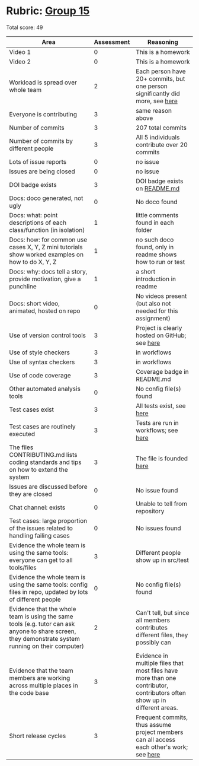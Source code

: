 # Rubric: [Group 15](https://github.com/svengal03/SE_HW234_Team15.git)

Total score: 49

| Area                                                                                                                                                | Assessment | Reasoning                                                                                                                                                                                                                           |
| --------------------------------------------------------------------------------------------------------------------------------------------------- | ---------- | ----------------------------------------------------------------------------------------------------------------------------------------------------------------------------------------------------------------------------------- |
| Video 1                                                                                                                                             | 0          | This is a homework                                                                                                                                                                            |
| Video 2                                                                                                                                             | 0          | This is a homework                                                                                                                                                                             |
| Workload is spread over whole team                                                                                                                  | 2          | Each person have 20+ commits, but one person significantly did more, see [here](https://github.com/svengal03/SE_HW234_Team15/graphs/contributors)                     |
| Everyone is contributing                                                                                                                            | 3          | same reason above |
| Number of commits                                                                                                                                   | 3          | 207 total commits                                                                                                                                                                                                                    |
| Number of commits by different people                                                                                                               | 3          | All 5 individuals contribute over 20 commits                                                                                                                                                                               |
| Lots of issue reports                                                                                                                               | 0          | no issue                                                                                           |
| Issues are being closed                                                                                                                             | 0          | no issue                                                                                                                         |
| DOI badge exists                                                                                                                                    | 3          | DOI badge exists on [README.md](https://github.com/svengal03/SE_HW234_Team15/blob/main/README.md)                                                                                                                           |
| Docs: doco generated, not ugly                                                                                                                      | 0          | No doco found                                                                                                                                                                                                                       |
| Docs: what: point descriptions of each class/function (in isolation)                                                                                | 1          | little comments found in each folder                                                         |
| Docs: how: for common use cases X, Y, Z mini tutorials show worked examples on how to do X, Y, Z                                                    | 1          | no such doco found, only in readme shows how to run or test                                                                                                          |
| Docs: why: docs tell a story, provide motivation, give a punchline                                                                                  | 1          | a short introduction in readme                                      |
| Docs: short video, animated, hosted on repo                                                                                                         | 0          | No videos present (but also not needed for this assignment)                                                                                                                                                                         |
| Use of version control tools                                                                                                                        | 3          | Project is clearly hosted on GitHub; see [here](https://github.com/svengal03/SE_HW234_Team15.git)                                                                                                                                  |
| Use of style checkers                                                                                                                               | 3          | in workflows                                                                                                                                                                                                             |
| Use of syntax checkers                                                                                                                              | 3          | in workflows                                                                                                                                                                                                             |
| Use of code coverage                                                                                                                                | 3          | Coverage badge in README.md                                                                                                                                                                                                             |
| Other automated analysis tools                                                                                                                      | 0          | No config file(s) found                                                                                                                                                                                                             |
| Test cases exist                                                                                                                                    | 3          | All tests exist, see [here](https://github.com/svengal03/SE_HW234_Team15/tree/main/test)                                                                             |
| Test cases are routinely executed                                                                                                                   | 3          | Tests are run in workflows; see [here](https://github.com/svengal03/SE_HW234_Team15/blob/main/.github/workflows/python-app.yml)                                                                                             |
| The files CONTRIBUTING.md lists coding standards and tips on how to extend the system                                                               | 3          | The file is founded [here](https://github.com/svengal03/SE_HW234_Team15/blob/main/CONTRIBUTING.md)              |
| Issues are discussed before they are closed                                                                                                         | 0          | No issue found                                                                                                                   |
| Chat channel: exists                                                                                                                                | 0          | Unable to tell from repository                                                                                                                                                                                                      |
| Test cases: large proportion of the issues related to handling failing cases                                                                        | 0          | No issues found                                             |
| Evidence the whole team is using the same tools: everyone can get to all tools/files                                                                | 3          | Different people show up in src/test                                                                                                                                                                                                |
| Evidence the whole team is using the same tools: config files in repo, updated by lots of different people                                          | 0          | No config file(s) found                                                                                                                                                                                                             |
| Evidence that the whole team is using the same tools (e.g. tutor can ask anyone to share screen, they demonstrate system running on their computer) | 2          | Can't tell, but since all members contributes different files, they possibly can |
| Evidence that the team members are working across multiple places in the code base                                                                  | 3          | Evidence in multiple files that most files have more than one contributor, contributors often show up in different areas.                                                                                            |
| Short release cycles                                                                                                                                | 3          | Frequent commits, thus assume project members can all access each other's work; see [here](https://github.com/svengal03/SE_HW234_Team15/graphs/code-frequency)                                                              |
